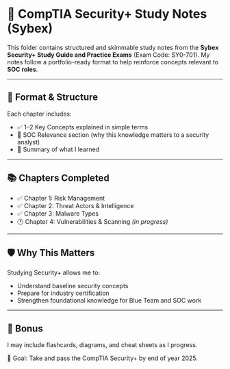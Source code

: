 # 🔐 CompTIA Security+ Study Notes (Sybex)

This folder contains structured and skimmable study notes from the **Sybex Security+ Study Guide and Practice Exams** (Exam Code: SY0-701). My notes follow a portfolio-ready format to help reinforce concepts relevant to **SOC roles**.

---

## 📘 Format & Structure

Each chapter includes:
- ✅ 1–2 Key Concepts explained in simple terms
- 💬 SOC Relevance section (why this knowledge matters to a security analyst)
- 📝 Summary of what I learned


---

## 📚 Chapters Completed

- ✅ Chapter 1: Risk Management
- ✅ Chapter 2: Threat Actors & Intelligence
- ✅ Chapter 3: Malware Types
- 🕐 Chapter 4: Vulnerabilities & Scanning _(in progress)_

---

## 🛡️ Why This Matters

Studying Security+ allows me to:
- Understand baseline security concepts
- Prepare for industry certification
- Strengthen foundational knowledge for Blue Team and SOC work

---

## 📌 Bonus

I may include flashcards, diagrams, and cheat sheets as I progress.

🎯 Goal: Take and pass the CompTIA Security+ by end of year 2025.
